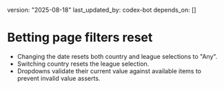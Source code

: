 version: "2025-08-18"
last_updated_by: codex-bot
depends_on: []

# Betting page filters reset

- Changing the date resets both country and league selections to "Any".
- Switching country resets the league selection.
- Dropdowns validate their current value against available items to prevent invalid value asserts.
